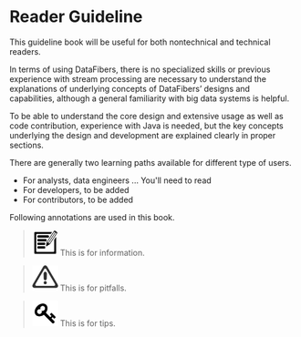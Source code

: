 # Reader Guideline

This guideline book will be useful for both nontechnical and technical readers. 

In terms of using DataFibers, there is no specialized skills or previous experience with stream processing are necessary to understand the explanations of underlying concepts of DataFibers’ designs and capabilities, although a general familiarity with big data systems is helpful. 

To be able to understand the core design and extensive usage as well as code contribution, experience with Java is needed, but the key concepts underlying the design and development are explained clearly in proper sections.

There are generally two learning paths available for different type of users.

* For analysts, data engineers ...
      You'll need to read
* For developers, 
      to be added
* For contributors,
      to be added
      
      
Following annotations are used in this book.
><img src="image/information.jpg" width="45" height="45"/> This is for information.

><img src="image/warning.jpg" width="45" height="45"/> This is for pitfalls.

><img src="image/tip.jpg" width="45" height="45"/> This is for tips.